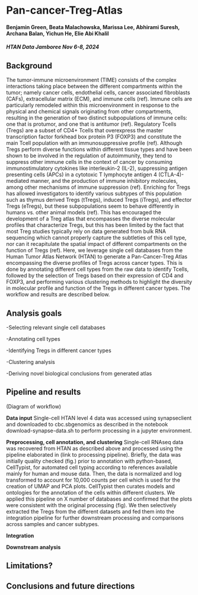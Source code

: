# Pan-cancer-Treg-Atlas
#### Benjamin Green, Beata Malachowska, Marissa Lee, Abhirami Suresh, Archana Balan, Yichun He, Elie Abi Khalil
##### HTAN Data Jamboree Nov 6-8, 2024
## Background
The tumor-immune microenvironment (TIME) consists of the complex interactions taking place between the different compartments within the tumor; namely cancer cells, endothelial cells, cancer associated fibroblasts (CAFs), extracellular matrix (ECM), and immune cells (ref). Immune cells are particularly remodeled within this microenvironment in response to the physical and chemical signals originating from other compartments, resulting in the generation of two distinct subpopulations of immune cells: one that is protumor, and one that is antitumor (ref). Regulatory Tcells (Tregs) are a subset of CD4+ Tcells that overexpress the master transcription factor forkhead box protein P3 (FOXP3) and constitute the main Tcell population with an immunosuppressive profile (ref). Although Tregs perform diverse functions within different tissue types and have been shown to be involved in the regulation of autoimmunity, they tend to suppress other immune cells in the context of cancer by consuming immunostimulatory cytokines like interleukin-2 (IL-2), suppressing antigen presenting cells (APCs) in a cytotoxic T lymphocyte antigen 4 (CTLA-4)-mediated manner, and the production of immune inhibitory molecules, among other mechanisms of immune suppression (ref). Enriching for Tregs has allowed investigators to identify various subtypes of this population such as thymus derived Tregs (tTregs), induced Tregs (iTregs), and effector Tregs (eTregs), but these subpopulations seem to behave differently in humans vs. other animal models (ref). This has encouraged the development of a Treg atlas that encompasses the diverse molecular profiles that characterize Tregs, but this has been limited by the fact that most Treg studies typically rely on data generated from bulk RNA sequencing which cannot properly capture the subtleties of this cell type, nor can it recapitulate the spatial impact of different compartments on the function of Tregs (ref). Here, we leverage single cell databases from the Human Tumor Atlas Network (HTAN) to generate a Pan-Cancer-Treg Atlas encompassing the diverse profiles of Tregs across cancer types. This is done by annotating different cell types from the raw data to identify Tcells, followed by the selection of Tregs based on their expression of CD4 and FOXP3, and performing various clustering methods to highlight the diversity in molecular profile and function of the Tregs in different cancer types. The workflow and results are described below.
## Analysis goals
-Selecting relevant single cell databases

-Annotating cell types

-Identifying Tregs in different cancer types

-Clustering analysis

-Deriving novel biological conclusions from generated atlas

## Pipeline and results
(Diagram of workflow)

**Data input**
Single-cell HTAN level 4 data was accessed using synapseclient and downloaded to cbc.sbgenomics as described in the notebook download-synapse-data.sh to perform processing in a jupyter environment.

**Preprocessing, cell annotation, and clustering**
Single-cell RNAseq data was recovered from HTAN as described above and processed using the pipeline elaborated in (link to processing pipeline). Briefly, the data was initially quality checked (fig.) prior to annotation with python-based, CellTypist, for automated cell typing according to references available mainly for human and mouse data. Then, the data is normalized and log transformed to account for 10,000 counts per cell which is used for the creation of UMAP and PCA plots. CellTypist then curates models and ontologies for the annotation of the cells within different clusters. We applied this pipeline on X number of databases and confirmed that the plots were consistent with the original processing (fig). We then selectively extracted the Tregs from the different datasets and fed them into the integration pipeline for further downstream processing and comparisons across samples and cancer subtypes.

**Integration**

**Downstream analysis**

## Limitations?
## Conclusions and future directions

